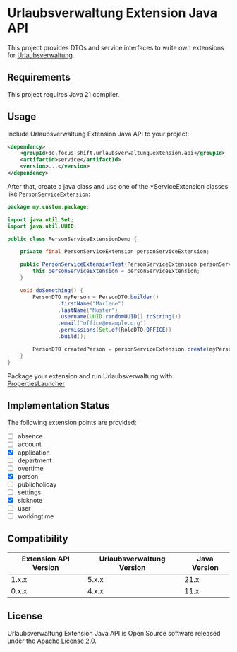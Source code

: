 # Urlaubsverwaltung Extension Java API

This project provides DTOs and service interfaces to write own extensions for [Urlaubsverwaltung](https://github.com/urlaubsverwaltung/urlaubsverwaltung).


## Requirements

This project requires Java 21 compiler.


## Usage

Include Urlaubsverwaltung Extension Java API to your project:

```xml
<dependency>
    <groupId>de.focus-shift.urlaubsverwaltung.extension.api</groupId>
    <artifactId>service</artifactId>
    <version>...</version>
</dependency>
```

After that, create a java class and use one of the *ServiceExtension classes like `PersonServiceExtension`:

```java
package my.custom.package;

import java.util.Set;
import java.util.UUID;

public class PersonServiceExtensionDemo {

    private final PersonServiceExtension personServiceExtension;

    public PersonServiceExtensionTest(PersonServiceExtension personServiceExtension) {
        this.personServiceExtension = personServiceExtension;
    }

    void doSomething() {
        PersonDTO myPerson = PersonDTO.builder()
                .firstName("Marlene")
                .lastName("Muster")
                .username(UUID.randomUUID().toString())
                .email("office@example.org")
                .permissions(Set.of(RoleDTO.OFFICE))
                .build();

        PersonDTO createdPerson = personServiceExtension.create(myPerson);
    }
}
```

Package your extension and run Urlaubsverwaltung with [PropertiesLauncher](https://docs.spring.io/spring-boot/docs/current/reference/html/executable-jar.html#appendix.executable-jar.property-launcher)


## Implementation Status

The following extension points are provided:

* [ ] absence
* [ ] account
* [x] application
* [ ] department
* [ ] overtime
* [x] person
* [ ] publicholiday
* [ ] settings
* [x] sicknote
* [ ] user
* [ ] workingtime

## Compatibility

| Extension API Version | Urlaubsverwaltung Version | Java Version |
|-----------------------|---------------------------|--------------|
| 1.x.x                 | 5.x.x                     | 21.x         |
| 0.x.x                 | 4.x.x                     | 11.x         |



## License

Urlaubsverwaltung Extension Java API is Open Source software released under the [Apache License 2.0](LICENSE).
